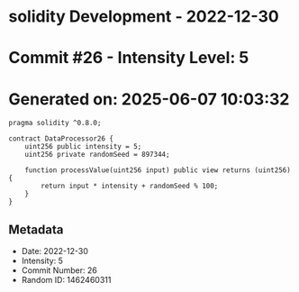 ﻿# solidity Development - 2022-12-30
# Commit #26 - Intensity Level: 5
# Generated on: 2025-06-07 10:03:32
```solidity
pragma solidity ^0.8.0;

contract DataProcessor26 {
    uint256 public intensity = 5;
    uint256 private randomSeed = 897344;

    function processValue(uint256 input) public view returns (uint256) {
        return input * intensity + randomSeed % 100;
    }
}
```
## Metadata
- Date: 2022-12-30
- Intensity: 5
- Commit Number: 26
- Random ID: 1462460311
